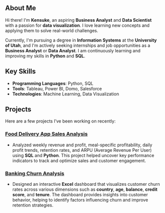 ## About Me

Hi there! I'm **Kensuke**, an aspiring **Business Analyst** and **Data Scientist** with a passion for **data visualization**. I love learning new concepts and applying them to solve real-world challenges.

Currently, I'm pursuing a degree in **Information Systems** at the **University of Utah**, and I'm actively seeking internships and job opportunities as a **Business Analyst** or **Data Analyst**. I am continuously learning and improving my skills in **Python** and **SQL**. 



## Key Skills

- **Programming Languages**: Python, SQL  
- **Tools**: Tableau, Power BI, Domo, Salesforce  
- **Technologies**: Machine Learning, Data Visualization

## Projects

Here are a few projects I’ve been working on recently:

### [Food Delivery App Sales Analysis](https://github.com/kensuke0529/Food-Delivery-App-Sales-Analysis-Project)

- Analyzed weekly revenue and profit, meal-specific profitability, daily profit trends, retention rates, and ARPU (Average Revenue Per User) using **SQL** and **Python**. This project helped uncover key performance indicators to track and optimize sales and customer engagement.

### [Banking Churn Analysis](https://github.com/kensuke0529/Banking-Churn-project)

- Designed an interactive **Excel** dashboard that visualizes customer churn rates across various dimensions such as **country**, **age**, **balance**, **credit score**, and **tenure**. The dashboard provides insights into customer behavior, helping to identify factors influencing churn and improve retention strategies.

